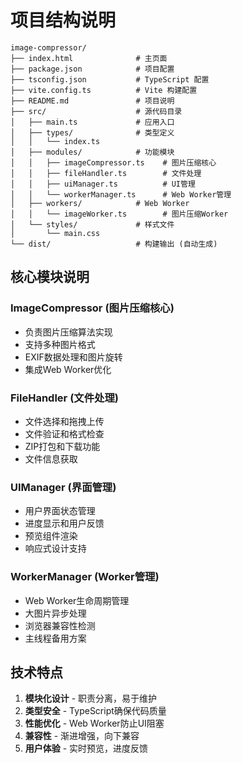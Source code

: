 # 项目结构说明

```
image-compressor/
├── index.html              # 主页面
├── package.json            # 项目配置
├── tsconfig.json           # TypeScript 配置
├── vite.config.ts          # Vite 构建配置
├── README.md               # 项目说明
├── src/                    # 源代码目录
│   ├── main.ts             # 应用入口
│   ├── types/              # 类型定义
│   │   └── index.ts
│   ├── modules/            # 功能模块
│   │   ├── imageCompressor.ts    # 图片压缩核心
│   │   ├── fileHandler.ts        # 文件处理
│   │   ├── uiManager.ts          # UI管理
│   │   └── workerManager.ts      # Web Worker管理
│   ├── workers/            # Web Worker
│   │   └── imageWorker.ts        # 图片压缩Worker
│   └── styles/             # 样式文件
│       └── main.css
└── dist/                   # 构建输出 (自动生成)
```

## 核心模块说明

### ImageCompressor (图片压缩核心)
- 负责图片压缩算法实现
- 支持多种图片格式
- EXIF数据处理和图片旋转
- 集成Web Worker优化

### FileHandler (文件处理)
- 文件选择和拖拽上传
- 文件验证和格式检查
- ZIP打包和下载功能
- 文件信息获取

### UIManager (界面管理)
- 用户界面状态管理
- 进度显示和用户反馈
- 预览组件渲染
- 响应式设计支持

### WorkerManager (Worker管理)
- Web Worker生命周期管理
- 大图片异步处理
- 浏览器兼容性检测
- 主线程备用方案

## 技术特点

1. **模块化设计** - 职责分离，易于维护
2. **类型安全** - TypeScript确保代码质量
3. **性能优化** - Web Worker防止UI阻塞
4. **兼容性** - 渐进增强，向下兼容
5. **用户体验** - 实时预览，进度反馈